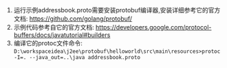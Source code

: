 1. 运行示例addressbook.proto需要安装protobuf编译器,安装详细参考它的官方文档: https://github.com/golang/protobuf/
2. 示例代码参考自它的官方文档: https://developers.google.com/protocol-buffers/docs/javatutorial#builders
3. 编译它的protoc文件命令: 
 `D:\workspaceidea\j2ee\protobuf\helloworld\src\main\resources>protoc -I=. --java_out=..\java addressbook.proto`